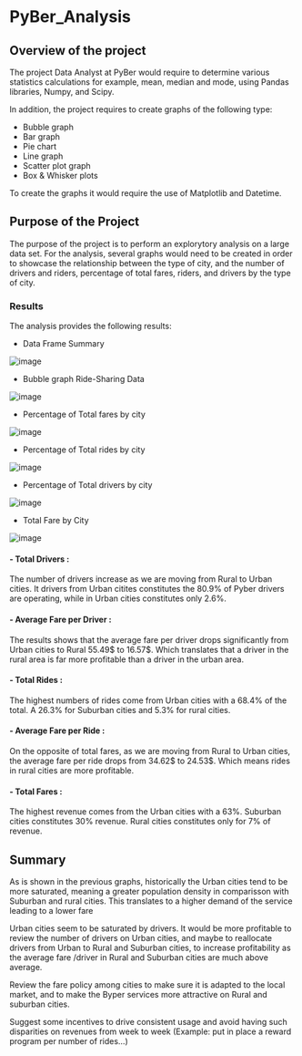 # PyBer_Analysis

## Overview of the project

The project Data Analyst at PyBer would require to  determine various statistics calculations for example, mean, median and mode, using Pandas libraries, Numpy, and Scipy.

In addition, the project requires to create graphs of the following type:
- Bubble graph
- Bar graph
- Pie chart
- Line graph
- Scatter plot graph
- Box & Whisker plots 
 
To create the graphs it would require the use of Matplotlib and Datetime.

## Purpose of the Project

The purpose of the project is to perform an explorytory analysis on a large data set. For the analysis, several graphs would need to be created in order to showcase the relationship between the type of city, and the number of drivers and riders, percentage of total fares, riders, and drivers by the type of city.


### Results

The analysis provides the following results:

- Data Frame Summary

![image](https://user-images.githubusercontent.com/98929742/159173635-d96b4f49-5005-434c-800e-799363e4bcd4.png)

- Bubble graph Ride-Sharing Data

![image](https://user-images.githubusercontent.com/98929742/159173006-34d6388e-e8e2-43bc-a855-ce2a6a51e6a1.png)

- Percentage of Total fares by city

![image](https://user-images.githubusercontent.com/98929742/159173172-700ba1b1-7c4b-44e9-b8aa-2d521ead8c99.png)

- Percentage of Total rides by city

![image](https://user-images.githubusercontent.com/98929742/159173188-1bdda877-857b-4013-ba84-379b63434cb0.png)

- Percentage of Total drivers by city

![image](https://user-images.githubusercontent.com/98929742/159173204-04fa45d7-daf9-447b-84e1-53249c676a53.png)

- Total Fare by City

![image](https://user-images.githubusercontent.com/98929742/159174392-4e253118-1999-47bf-b59e-a04f6d7b6ba9.png)


#### - Total Drivers :

The number of drivers increase as we are moving from Rural to Urban cities. It drivers from Urban citites constitutes the 80.9% of Pyber drivers are operating, while in Urban cities constitutes only 2.6%.

#### - Average Fare per Driver :

The results shows that the average fare per driver drops significantly from Urban cities to Rural 55.49$ to 16.57$. Which translates that a driver in the rural area is far more profitable than a driver in the urban area.

#### - Total Rides :

The highest numbers of rides come from Urban cities with a 68.4% of the total. A 26.3%  for Suburban cities and 5.3% for rural cities.

#### - Average Fare per Ride :

On the opposite of total fares, as we are moving from Rural to Urban cities, the average fare per ride drops from 34.62$ to 24.53$. Which means rides in rural cities are more profitable.

#### - Total Fares :

The highest revenue comes from the Urban cities with a 63%.
Suburban cities constitutes 30% revenue.
Rural cities constitutes only for 7% of revenue.


## Summary

As is shown in the previous graphs, historically the Urban cities tend to be more saturated, meaning a greater population density in comparisson with Suburban and rural cities. This translates to a higher demand of the service leading to a lower fare


Urban cities seem to be saturated by drivers. It would be more profitable to review the number of drivers on Urban cities, and maybe to reallocate drivers from Urban to Rural and Suburban cities, to increase profitability as the average fare /driver in Rural and Suburban cities are much above average.

Review the fare policy among cities to make sure it is adapted to the local market, and to make the Byper services more attractive on Rural and suburban cities.

Suggest some incentives to drive consistent usage and avoid having such disparities on revenues from week to week (Example: put in place a reward program per number of rides…)


